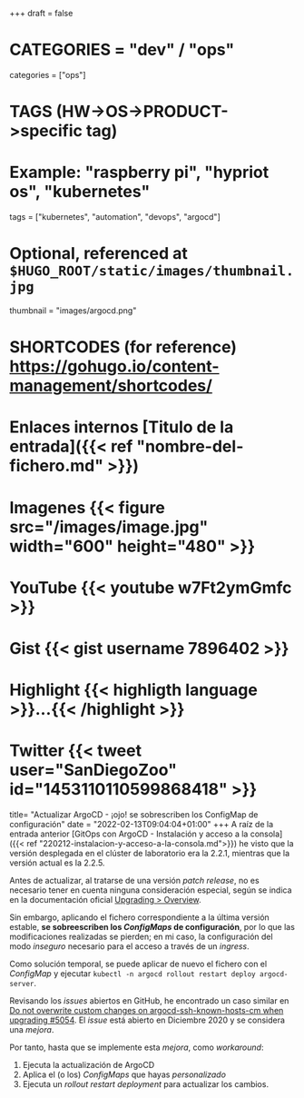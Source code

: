 +++
draft = false

# CATEGORIES = "dev" / "ops"
categories = ["ops"]
# TAGS (HW->OS->PRODUCT->specific tag)
# Example: "raspberry pi", "hypriot os", "kubernetes"

tags = ["kubernetes", "automation", "devops", "argocd"]

# Optional, referenced at `$HUGO_ROOT/static/images/thumbnail.jpg`
thumbnail = "images/argocd.png"

# SHORTCODES (for reference) https://gohugo.io/content-management/shortcodes/

# Enlaces internos  [Titulo de la entrada]({{< ref "nombre-del-fichero.md" >}})
# Imagenes          {{< figure src="/images/image.jpg" width="600" height="480" >}}
# YouTube           {{< youtube w7Ft2ymGmfc >}}
# Gist              {{< gist username 7896402 >}}
# Highlight         {{< highligth language >}}...{{< /highlight >}}
# Twitter           {{< tweet user="SanDiegoZoo" id="1453110110599868418" >}}

title=  "Actualizar ArgoCD - ¡ojo! se sobrescriben los ConfigMap de configuración"
date = "2022-02-13T09:04:04+01:00"
+++
A raíz de la entrada anterior [GitOps con ArgoCD - Instalación y acceso a la consola]({{< ref "220212-instalacion-y-acceso-a-la-consola.md">}}) he visto que la versión desplegada en el clúster de laboratorio era la 2.2.1, mientras que la versión actual es la 2.2.5.

Antes de actualizar, al tratarse de una versión *patch release*, no es necesario tener en cuenta ninguna consideración especial, según se indica en la documentación oficial [Upgrading > Overview](https://argo-cd.readthedocs.io/en/stable/operator-manual/upgrading/overview/).

Sin embargo, aplicando el fichero correspondiente a la última versión estable, **se sobreescriben los *ConfigMaps* de configuración**, por lo que las modificaciones realizadas se pierden; en mi caso, la configuración del modo *inseguro* necesario para el acceso a través de un *ingress*.

Como solución temporal, se puede aplicar de nuevo el fichero con el *ConfigMap* y ejecutar `kubectl -n argocd rollout restart deploy argocd-server`.
<!--more-->

Revisando los *issues* abiertos en GitHub, he encontrado un caso similar en [Do not overwrite custom changes on argocd-ssh-known-hosts-cm when upgrading #5054](https://github.com/argoproj/argo-cd/issues/5054). El *issue* está abierto en Diciembre 2020 y se considera una *mejora*.

Por tanto, hasta que se implemente esta *mejora*, como *workaround*:

1. Ejecuta la actualización de ArgoCD
1. Aplica el (o los) *ConfigMaps* que hayas *personalizado*
1. Ejecuta un *rollout restart deployment* para actualizar los cambios.
